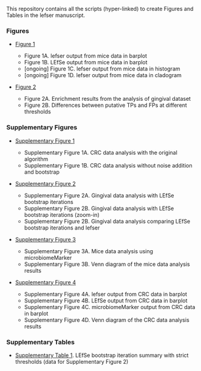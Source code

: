 This repository contains all the scripts (hyper-linked) to create Figures and 
Tables in the lefser manuscript. 

### Figures
* [Figure 1][]
    - Figure 1A. lefser output from mice data in barplot
    - Figure 1B. LEfSe output from mice data in barplot
    - [ongoing] Figure 1C. lefser output from mice data in histogram
    - [ongoing] Figure 1D. lefser output from mice data in cladogram

* [Figure 2][]  
    - Figure 2A. Enrichment results from the analysis of gingival dataset 
    - Figure 2B. Differences between putative TPs and FPs at different thresholds

[Figure 1]: https://github.com/shbrief/lefserBenchmarking/blob/main/vignettes/mice/mice.qmd
[Figure 2]:https://github.com/waldronlab/MicrobiomeBenchmarkDataLefse/blob/main/vignettes/articles/gingival_results.Rmd


### Supplementary Figures
* [Supplementary Figure 1][]
    - Supplementary Figure 1A. CRC data analysis with the original algorithm
    - Supplementary Figure 1B. CRC data analysis without noise addition and bootstrap
    
* [Supplementary Figure 2][]
    - Supplementary Figure 2A. Gingival data analysis with LEfSe bootstrap iterations
    - Supplementary Figure 2B. Gingival data analysis with LEfSe bootstrap iterations (zoom-in)
    - Supplementary Figure 2B. Gingival data analysis comparing LEfSe bootstrap iterations and lefser
    
* [Supplementary Figure 3][]
    - Supplementary Figure 3A. Mice data analysis using microbiomeMarker   
    - Supplementary Figure 3B. Venn diagram of the mice data analysis results

* [Supplementary Figure 4][]
    - Supplementary Figure 4A. lefser output from CRC data in barplot
    - Supplementary Figure 4B. LEfSe output from CRC data in barplot
    - Supplementary Figure 4C. microbiomeMarker output from CRC data in barplot    
    - Supplementary Figure 4D. Venn diagram of the CRC data analysis results  

[Supplementary Figure 1]: https://github.com/shbrief/lefserBenchmarking/blob/main/vignettes/zeller14/without_bootstrap.qmd
[Supplementary Figure 2]: https://github.com/shbrief/lefserBenchmarking/blob/main/vignettes/gingival/LEfSe_bootstrap_iteration.qmd
[Supplementary Figure 3]: https://github.com/shbrief/lefserBenchmarking/blob/main/vignettes/mice/mice.qmd
[Supplementary Figure 4]: https://github.com/shbrief/lefserBenchmarking/blob/main/vignettes/zeller14/zeller14.qmd
   
    
### Supplementary Tables
* [Supplementary Table 1][]. LEfSe bootstrap iteration summary with strict thresholds (data for Supplementary Figure 2)

[Supplementary Table 1]: https://github.com/shbrief/lefserBenchmarking/blob/main/vignettes/gingival/Tables/gingival_bootstrap_iterations.csv


